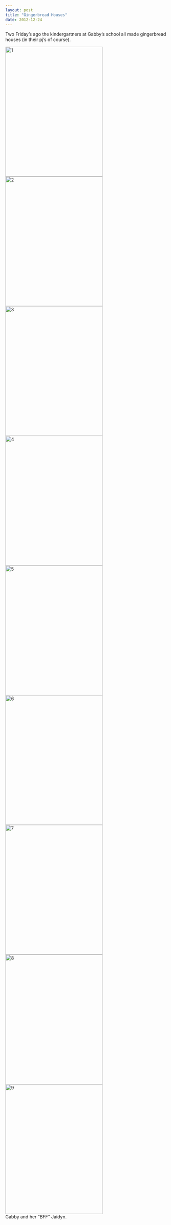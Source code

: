 ```yaml
---
layout: post
title: "Gingerbread Houses"
date: 2012-12-24
---
```


<p>Two Friday’s ago the kindergartners at Gabby’s school all made gingerbread houses (in their pj’s of course).&#160; </p>  <p><a href="http://www.thepaladinos.com/image.axd?picture=Windows-Live-Writer/Gingerbread-Houses/27F3802A/1.jpg" target="_blank"><img style="background-image: none; border-bottom: 0px; border-left: 0px; margin: 0px; padding-left: 0px; padding-right: 0px; display: inline; border-top: 0px; border-right: 0px; padding-top: 0px" title="1" border="0" alt="1" src="http://www.thepaladinos.com/image.axd?picture=Windows-Live-Writer/Gingerbread-Houses/18043B66/1_thumb.jpg" width="304" height="404" /></a><a href="http://www.thepaladinos.com/image.axd?picture=Windows-Live-Writer/Gingerbread-Houses/172BD57C/2.jpg" target="_blank"><img style="background-image: none; border-bottom: 0px; border-left: 0px; margin: 0px; padding-left: 0px; padding-right: 0px; display: inline; border-top: 0px; border-right: 0px; padding-top: 0px" title="2" border="0" alt="2" src="http://www.thepaladinos.com/image.axd?picture=Windows-Live-Writer/Gingerbread-Houses/63173628/2_thumb.jpg" width="304" height="404" /></a><a href="http://www.thepaladinos.com/image.axd?picture=Windows-Live-Writer/Gingerbread-Houses/7B3AA083/3.jpg" target="_blank"><img style="background-image: none; border-bottom: 0px; border-left: 0px; margin: 0px; padding-left: 0px; padding-right: 0px; display: inline; border-top: 0px; border-right: 0px; padding-top: 0px" title="3" border="0" alt="3" src="http://www.thepaladinos.com/image.axd?picture=Windows-Live-Writer/Gingerbread-Houses/590294FD/3_thumb.jpg" width="304" height="404" /></a><a href="http://www.thepaladinos.com/image.axd?picture=Windows-Live-Writer/Gingerbread-Houses/2A3CDC5B/4.jpg" target="_blank"><img style="background-image: none; border-bottom: 0px; border-left: 0px; margin: 0px; padding-left: 0px; padding-right: 0px; display: inline; border-top: 0px; border-right: 0px; padding-top: 0px" title="4" border="0" alt="4" src="http://www.thepaladinos.com/image.axd?picture=Windows-Live-Writer/Gingerbread-Houses/0E4BA763/4_thumb.jpg" width="304" height="404" /></a><a href="http://www.thepaladinos.com/image.axd?picture=Windows-Live-Writer/Gingerbread-Houses/7B2A7AB6/5.jpg" target="_blank"><img style="background-image: none; border-bottom: 0px; border-left: 0px; margin: 0px; padding-left: 0px; padding-right: 0px; display: inline; border-top: 0px; border-right: 0px; padding-top: 0px" title="5" border="0" alt="5" src="http://www.thepaladinos.com/image.axd?picture=Windows-Live-Writer/Gingerbread-Houses/7C3F63D5/5_thumb.jpg" width="304" height="404" /></a><a href="http://www.thepaladinos.com/image.axd?picture=Windows-Live-Writer/Gingerbread-Houses/28E81DAF/6.jpg" target="_blank"><img style="background-image: none; border-bottom: 0px; border-left: 0px; margin: 0px; padding-left: 0px; padding-right: 0px; display: inline; border-top: 0px; border-right: 0px; padding-top: 0px" title="6" border="0" alt="6" src="http://www.thepaladinos.com/image.axd?picture=Windows-Live-Writer/Gingerbread-Houses/53E00BB4/6_thumb.jpg" width="304" height="404" /></a><a href="http://www.thepaladinos.com/image.axd?picture=Windows-Live-Writer/Gingerbread-Houses/36F6E6DF/7.jpg" target="_blank"><img style="background-image: none; border-bottom: 0px; border-left: 0px; margin: 0px; padding-left: 0px; padding-right: 0px; display: inline; border-top: 0px; border-right: 0px; padding-top: 0px" title="7" border="0" alt="7" src="http://www.thepaladinos.com/image.axd?picture=Windows-Live-Writer/Gingerbread-Houses/423FFB1C/7_thumb.jpg" width="304" height="404" /></a><a href="http://www.thepaladinos.com/image.axd?picture=Windows-Live-Writer/Gingerbread-Houses/214C8875/8.jpg" target="_blank"><img style="background-image: none; border-bottom: 0px; border-left: 0px; margin: 0px; padding-left: 0px; padding-right: 0px; display: inline; border-top: 0px; border-right: 0px; padding-top: 0px" title="8" border="0" alt="8" src="http://www.thepaladinos.com/image.axd?picture=Windows-Live-Writer/Gingerbread-Houses/3752F407/8_thumb.jpg" width="304" height="404" /></a><a href="http://www.thepaladinos.com/image.axd?picture=Windows-Live-Writer/Gingerbread-Houses/2431C75B/9.jpg" target="_blank"><img style="background-image: none; border-bottom: 0px; border-left: 0px; margin: 0px; padding-left: 0px; padding-right: 0px; display: inline; border-top: 0px; border-right: 0px; padding-top: 0px" title="9" border="0" alt="9" src="http://www.thepaladinos.com/image.axd?picture=Windows-Live-Writer/Gingerbread-Houses/53340332/9_thumb.jpg" width="304" height="404" /></a>    <br />Gabby and her “BFF” Jaidyn.&#160; </p>
